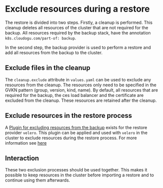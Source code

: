 # Exclude resources during a restore

The restore is divided into two steps. Firstly, a cleanup is performed. This cleanup deletes all
resources of the cluster that are not required for the backup. All resources required by the backup stack,
have the annotation `k8s.cloudogu.com/part-of: backup`.

In the second step, the backup provider is used to perform a restore and add all resources from the
backup to the cluster.

## Exclude files in the cleanup

The `cleanup.exclude` attribute in `values.yaml` can be used to exclude any resources from the cleanup.
The resources only need to be specified in the GVKN pattern (group, version, kind, name). By default,
all resources that are required for the backup, the ces load balancer and the certificate are excluded from the cleanup. 
These resources are retained after the cleanup.

## Exclude resources in the restore process

A [Plugin for excluding resources from the backup](https://github.com/cloudogu/velero-plugin-for-restore-exclude/) 
exists for the restore provider `velero`. 
This plugin can be applied and used with `velero` in the cluster to exclude resources during the
restore process. For more information see [here](https://github.com/cloudogu/k8s-velero/blob/develop/docs/exclude_out_of_restore_en.md)

## Interaction

These two exclusion processes should be used together. This makes it possible to keep resources
in the cluster before importing a restore and to continue using them afterwards.
